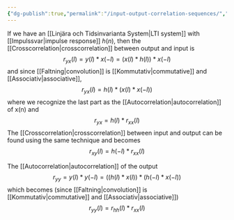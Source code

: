 ```yaml
---
{"dg-publish":true,"permalink":"/input-output-correlation-sequences/","tags":["digitalsignalbehandling"]}
---
```


If we have an [[Linjära och Tidsinvarianta System\|LTI system]] with [[Impulssvar\|impulse response]] $h(n)$, then the [[Crosscorrelation\|crosscorrelation]] between output and input is
$$r_{yx}(l)=y(l)*x(-l)=(x(l)*h(l))*x(-l)$$
and since [[Faltning\|convolution]] is [[Kommutativ\|commutative]] and [[Associativ\|associative]],
$$r_{yx}(l)=h(l)*(x(l)*x(-l))$$
where we recognize the last part as the [[Autocorrelation\|autocorrelation]] of x(n) and 
$$r_{yx}=h(l)*r_{xx}(l)$$
The [[Crosscorrelation\|crosscorrelation]] between input and output can be found using the same technique and becomes
$$r_{xy}(l)=h(-l)*r_{xx}(l)$$

The [[Autocorrelation\|autocorrelation]] of the output
$$r_{yy}=y(l)*y(-l)=((h(l)*x(l))*(h(-l)*x(-l))$$
which becomes (since [[Faltning\|convolution]] is [[Kommutativ\|commutative]] and [[Associativ\|associative]])
$$r_{yy}(l)=r_{hh}(l)*r_{xx}(l)$$